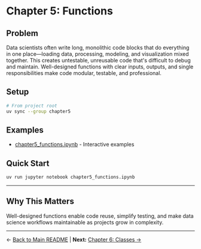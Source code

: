 # Chapter 5: Functions

## Problem

Data scientists often write long, monolithic code blocks that do everything in one place—loading data, processing, modeling, and visualization mixed together. This creates untestable, unreusable code that's difficult to debug and maintain. Well-designed functions with clear inputs, outputs, and single responsibilities make code modular, testable, and professional.

## Setup

```bash
# From project root
uv sync --group chapter5
```

## Examples

- [chapter5_functions.ipynb](chapter5_functions.ipynb) - Interactive examples

## Quick Start

```bash
uv run jupyter notebook chapter5_functions.ipynb
```

---

## Why This Matters

Well-designed functions enable code reuse, simplify testing, and make data science workflows maintainable as projects grow in complexity.

---

← [Back to Main README](../README.md) | **Next:** [Chapter 6: Classes →](../chapter6_classes/README.md)